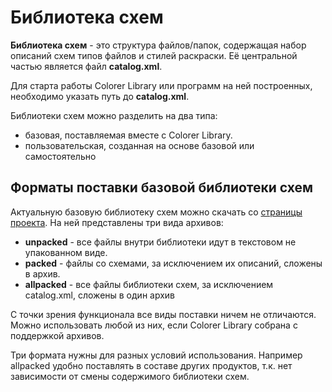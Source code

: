 # Библиотека схем

**Библиотека схем** - это структура файлов/папок, содержащая набор описаний схем типов файлов и стилей раскраски. Её центральной частью является файл **catalog.xml**.

Для старта работы Colorer Library или программ на ней построенных, необходимо указать путь до **catalog.xml**.

Библиотеки схем можно разделить на два типа:

- базовая, поставляемая вместе с Colorer Library.
- пользовательская, созданная на основе базовой или самостоятельно

## Форматы поставки базовой библиотеки схем

Актуальную базовую библиотеку схем можно скачать со [страницы проекта](https://github.com/colorer/Colorer-schemes/releases).
На ней представлены три вида архивов:

* **unpacked** - все файлы внутри библиотеки идут в текстовом не упакованном виде.
* **packed** - файлы со схемами, за исключением их описаний, сложены в архив.
* **allpacked** - все файлы библиотеки схем, за исключением catalog.xml, сложены в один архив

С точки зрения функционала все виды поставки ничем не отличаются. Можно использовать любой из них, если Colorer Library собрана с поддержкой архивов.

Три формата нужны для разных условий использования. Например allpacked удобно поставлять в составе других продуктов, т.к. нет зависимости от смены содержимого библиотеки схем.
